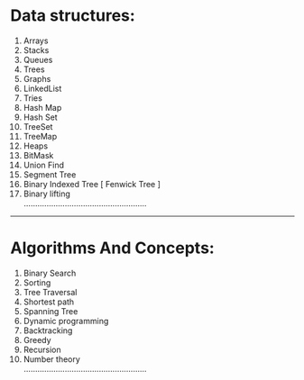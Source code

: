 # Data structures:
1. Arrays
2. Stacks
3. Queues
4. Trees
5. Graphs
6. LinkedList
7. Tries
8. Hash Map
9. Hash Set
10. TreeSet
11. TreeMap
12. Heaps
13. BitMask
14. Union Find
15. Segment Tree
16. Binary Indexed Tree [ Fenwick Tree ]
17. Binary lifting <br>
......................................................
    
-----
# Algorithms And Concepts:
1. Binary Search
2. Sorting
3. Tree Traversal
4. Shortest path
5. Spanning Tree
6. Dynamic programming
7. Backtracking
8. Greedy
9. Recursion
10. Number theory <br>
    ......................................................
    


